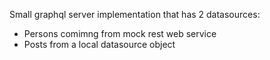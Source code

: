 Small graphql server implementation that has 2 datasources:
 * Persons comimng from mock rest web service
 * Posts from a local datasource object